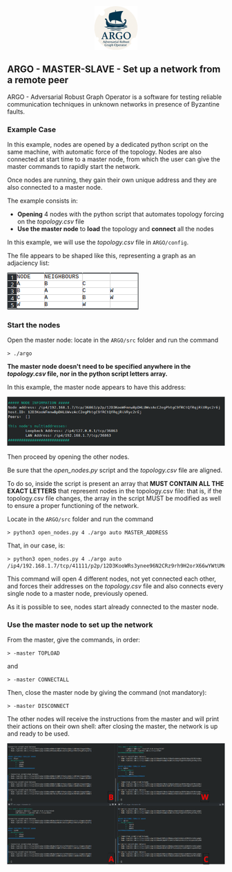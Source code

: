 <p align="center">
  <img src="https://github.com/PanK0/ARGO/blob/main/pictures/ARGO.png?raw=true" alt="ARGO_logo"
    width="20%">
</p>

## ARGO - MASTER-SLAVE - Set up a network from a remote peer

ARGO - Adversarial Robust Graph Operator is a software for testing reliable communication techniques in unknown networks in presence of Byzantine faults. 

### Example Case

In this example, nodes are opened by a dedicated python script on the same machine, with automatic force of the topology. Nodes are also connected at start time to a master node, from which the user can give the master commands to rapidly start the network.

Once nodes are running, they gain their own unique address and they are also connected to a master node.

The example consists in:

- **Opening** 4 nodes with the python script that automates topology forcing on the *topology.csv* file
- **Use the master node** to **load** the topology and **connect** all the nodes

In this example, we will use the *topology.csv* file in `ARGO/config`.

The file appears to be shaped like this, representing a graph as an adjaciency list:

![topology.csv](https://github.com/PanK0/ARGO/blob/main/pictures/topology.png?raw=true)

### Start the nodes

Open the master node: locate in the `ARGO/src` folder and run the command

```
> ./argo
```

**The master node doesn't need to be specified anywhere in the *topology.csv* file, nor in the python script letters array.**

In this example, the master node appears to have this address:

![master node](https://github.com/PanK0/ARGO/blob/main/pictures/ex_masterslave_master.png?raw=true)


Then proceed by opening the other nodes.

Be sure that the *open_nodes.py* script and the *topology.csv* file are aligned.

To do so, inside the script is present an array that **MUST CONTAIN ALL THE EXACT LETTERS** that represent nodes in the topology.csv file: that is, if the topology.csv file changes, the array in the script MUST be modified as well to ensure a proper functioning of the network.

Locate in the `ARGO/src` folder and run the command

```
> python3 open_nodes.py 4 ./argo auto MASTER_ADDRESS
```

That, in our case, is:

```
> python3 open_nodes.py 4 ./argo auto /ip4/192.168.1.7/tcp/41111/p2p/12D3KooWRs3ynee96N2CRz9rh9H2orX66wYWtUMqwcRDDmBq74Pk
```

This command will open 4 different nodes, not yet connected each other, and forces their addresses on the *topology.csv* file and also connects every single node to a master node, previously opened. 

As it is possible to see, nodes start already connected to the master node.

### Use the master node to set up the network

From the master, give the commands, in order:

```
> -master TOPLOAD
```

and

```
> -master CONNECTALL
```

Then, close the master node by giving the command (not mandatory):

```
> -master DISCONNECT
```

The other nodes will receive the instructions from the master and will print their actions on their own shell: after closing the master, the network is up and ready to be used.

![subordinate nodes](https://github.com/PanK0/ARGO/blob/main/pictures/ex_masterslave_subordinates.png?raw=true)
